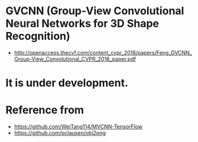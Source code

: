 # GVCNN (Group-View Convolutional Neural Networks for 3D Shape Recognition)
- http://openaccess.thecvf.com/content_cvpr_2018/papers/Feng_GVCNN_Group-View_Convolutional_CVPR_2018_paper.pdf


# It is under development.


# Reference from
- https://github.com/WeiTang114/MVCNN-TensorFlow
- https://github.com/pclausen/obj2png
